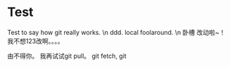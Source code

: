 # Test
Test to say how git really works.
\n
ddd. local foolaround.
\n
卧槽
改动啦~！
我不想123改啊。。。。

由不得你。 我再试试git pull。
git fetch, git 

